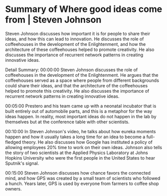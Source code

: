 # Summary of Where good ideas come from | Steven Johnson

Steven Johnson discusses how important it is for people to share their ideas, and how this can lead to innovation. He discusses the role of coffeehouses in the development of the Enlightenment, and how the architecture of these coffeehouses helped to promote creativity. He also discusses the importance of recurrent network patterns in creating innovative ideas.

Detail Summary: 
00:00:00
Steven Johnson discusses the role of coffeehouses in the development of the Enlightenment. He argues that the coffeehouses served as a space where people from different backgrounds could share their ideas, and that the architecture of the coffeehouses helped to promote this creativity. He also discusses the importance of recurrent network patterns in creating innovative ideas.

00:05:00
Prestero and his team came up with a neonatal incubator that is built entirely out of automobile parts, and this is a metaphor for the way ideas happen. In reality, most important ideas do not happen in the lab by themselves but at the conference table with other scientists.

00:10:00
In Steven Johnson's video, he talks about how eureka moments happen and how it usually takes a long time for an idea to become a full-fledged theory. He also discusses how Google has instituted a policy of allowing employees 20% time to work on their own ideas. Johnson also tells the story of two scientists at the Applied Physics Laboratory at Johns Hopkins University who were the first people in the United States to hear Sputnik's signal.

00:15:00
Steven Johnson discusses how chance favors the connected mind, and how GPS was created by a small team of scientists who followed a hunch. Years later, GPS is used by everyone from farmers to coffee shop owners.

